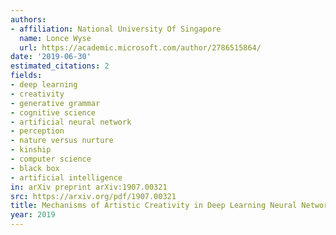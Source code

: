 ```yaml
---
authors:
- affiliation: National University Of Singapore
  name: Lonce Wyse
  url: https://academic.microsoft.com/author/2786515864/
date: '2019-06-30'
estimated_citations: 2
fields:
- deep learning
- creativity
- generative grammar
- cognitive science
- artificial neural network
- perception
- nature versus nurture
- kinship
- computer science
- black box
- artificial intelligence
in: arXiv preprint arXiv:1907.00321
src: https://arxiv.org/pdf/1907.00321
title: Mechanisms of Artistic Creativity in Deep Learning Neural Networks.
year: 2019
---
```

